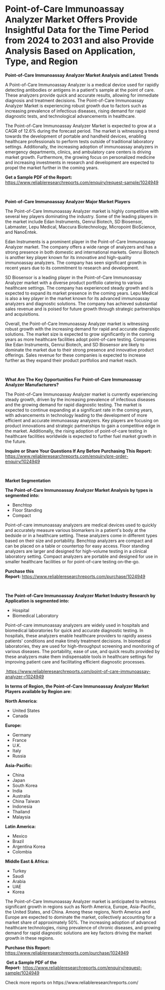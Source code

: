 <p><h1>Point-of-Care Immunoassay Analyzer Market Offers Provide Insightful Data for the Time Period from 2024 to 2031 and also Provide Analysis Based on Application, Type, and Region</h1></p><p><strong>Point-of-Care Immunoassay Analyzer Market Analysis and Latest Trends</strong></p>
<p><p>A Point-of-Care Immunoassay Analyzer is a medical device used for rapidly detecting antibodies or antigens in a patient's sample at the point of care. These analyzers provide quick and accurate results, allowing for immediate diagnosis and treatment decisions. The Point-of-Care Immunoassay Analyzer Market is experiencing robust growth due to factors such as increasing prevalence of infectious diseases, rising demand for rapid diagnostic tests, and technological advancements in healthcare.</p><p>The Point-of-Care Immunoassay Analyzer Market is expected to grow at a CAGR of 12.6% during the forecast period. The market is witnessing a trend towards the development of portable and handheld devices, enabling healthcare professionals to perform tests outside of traditional laboratory settings. Additionally, the increasing adoption of immunoassay analyzers in emergency departments, clinics, and ambulatory care centers is driving market growth. Furthermore, the growing focus on personalized medicine and increasing investments in research and development are expected to propel the market further in the coming years.</p></p>
<p><strong>Get a Sample PDF of the Report:&nbsp;</strong> <a href="https://www.reliableresearchreports.com/enquiry/request-sample/1024949">https://www.reliableresearchreports.com/enquiry/request-sample/1024949</a></p>
<p>&nbsp;</p>
<p><strong>Point-of-Care Immunoassay Analyzer Major Market Players</strong></p>
<p><p>The Point-of-Care Immunoassay Analyzer market is highly competitive with several key players dominating the industry. Some of the leading players in the market include Edan Instruments, Genrui Biotech, SD Biosensor, Labmaster, Lepu Medical, Maccura Biotechnology, Micropoint BioScience, and NanoEntek.</p><p>Edan Instruments is a prominent player in the Point-of-Care Immunoassay Analyzer market. The company offers a wide range of analyzers and has a strong presence in both domestic and international markets. Genrui Biotech is another key player known for its innovative and high-quality immunoassay analyzers. The company has seen significant growth in recent years due to its commitment to research and development.</p><p>SD Biosensor is a leading player in the Point-of-Care Immunoassay Analyzer market with a diverse product portfolio catering to various healthcare settings. The company has experienced steady growth and is expected to expand its market presence in the coming years. Lepu Medical is also a key player in the market known for its advanced immunoassay analyzers and diagnostic solutions. The company has achieved substantial sales revenue and is poised for future growth through strategic partnerships and acquisitions.</p><p>Overall, the Point-of-Care Immunoassay Analyzer market is witnessing robust growth with the increasing demand for rapid and accurate diagnostic solutions. The market size is expected to grow significantly in the coming years as more healthcare facilities adopt point-of-care testing. Companies like Edan Instruments, Genrui Biotech, and SD Biosensor are likely to dominate the market due to their strong presence and innovative product offerings. Sales revenue for these companies is expected to increase further as they expand their product portfolios and market reach.</p></p>
<p>&nbsp;</p>
<p><strong>What Are The Key Opportunities For Point-of-Care Immunoassay Analyzer Manufacturers?</strong></p>
<p><p>The Point-of-Care Immunoassay Analyzer market is currently experiencing steady growth, driven by the increasing prevalence of infectious diseases and the growing demand for rapid diagnostic testing. The market is expected to continue expanding at a significant rate in the coming years, with advancements in technology leading to the development of more efficient and accurate immunoassay analyzers. Key players are focusing on product innovations and strategic partnerships to gain a competitive edge in the market. Additionally, the rising adoption of point-of-care testing in healthcare facilities worldwide is expected to further fuel market growth in the future.</p></p>
<p><strong>Inquire or Share Your Questions If Any Before Purchasing This Report:</strong> <a href="https://www.reliableresearchreports.com/enquiry/pre-order-enquiry/1024949">https://www.reliableresearchreports.com/enquiry/pre-order-enquiry/1024949</a></p>
<p>&nbsp;</p>
<p><strong>Market Segmentation</strong></p>
<p><strong>The Point-of-Care Immunoassay Analyzer Market Analysis by types is segmented into:</strong></p>
<p><ul><li>Benchtop</li><li>Floor Standing</li><li>Compact</li></ul></p>
<p><p>Point-of-care immunoassay analyzers are medical devices used to quickly and accurately measure various biomarkers in a patient's body at the bedside or in a healthcare setting. These analyzers come in different types based on their size and portability. Benchtop analyzers are compact and can be placed on a table or countertop for easy access. Floor standing analyzers are larger and designed for high-volume testing in a clinical laboratory setting. Compact analyzers are portable and designed for use in smaller healthcare facilities or for point-of-care testing on-the-go.</p></p>
<p><strong>Purchase this Report:&nbsp;</strong><a href="https://www.reliableresearchreports.com/purchase/1024949">https://www.reliableresearchreports.com/purchase/1024949</a></p>
<p>&nbsp;</p>
<p><strong>The Point-of-Care Immunoassay Analyzer Market Industry Research by Application is segmented into:</strong></p>
<p><ul><li>Hospital</li><li>Biomedical Laboratory</li></ul></p>
<p><p>Point-of-care immunoassay analyzers are widely used in hospitals and biomedical laboratories for quick and accurate diagnostic testing. In hospitals, these analyzers enable healthcare providers to rapidly assess patients' conditions and make timely treatment decisions. In biomedical laboratories, they are used for high-throughput screening and monitoring of various diseases. The portability, ease of use, and quick results provided by these analyzers make them indispensable tools in healthcare settings for improving patient care and facilitating efficient diagnostic processes.</p></p>
<p><a href="https://www.reliableresearchreports.com/point-of-care-immunoassay-analyzer-r1024949">&nbsp;https://www.reliableresearchreports.com/point-of-care-immunoassay-analyzer-r1024949</a></p>
<p><strong>In terms of Region, the Point-of-Care Immunoassay Analyzer Market Players available by Region are:</strong></p>
<p>
    <p> <strong> North America: </strong>
        <ul>
            <li>United States</li>
            <li>Canada</li>
        </ul>
        </p> 
    <p> <strong> Europe: </strong>
        <ul>
            <li>Germany</li>
            <li>France</li>
            <li>U.K.</li>
            <li>Italy</li>
            <li>Russia</li>
        </ul>
        </p> 
    <p> <strong> Asia-Pacific: </strong>
        <ul>
            <li>China</li>
            <li>Japan</li>
            <li>South Korea</li>
            <li>India</li>
            <li>Australia</li>
            <li>China Taiwan</li>
            <li>Indonesia</li>
            <li>Thailand</li>
            <li>Malaysia</li>
        </ul>
        </p> 
    <p> <strong> Latin America: </strong>
        <ul>
            <li>Mexico</li>
            <li>Brazil</li>
            <li>Argentina Korea</li>
            <li>Colombia</li>
        </ul>
        </p> 
    <p> <strong> Middle East & Africa: </strong>
        <ul>
            <li>Turkey</li>
            <li>Saudi</li>
            <li>Arabia</li>
            <li>UAE</li>
            <li>Korea</li>
        </ul>
    </p>
    </p>
<p><p>The Point-of-Care Immunoassay Analyzer market is anticipated to witness significant growth in regions such as North America, Europe, Asia-Pacific, the United States, and China. Among these regions, North America and Europe are expected to dominate the market, collectively accounting for a market share of approximately 50%. The increasing adoption of advanced healthcare technologies, rising prevalence of chronic diseases, and growing demand for rapid diagnostic solutions are key factors driving the market growth in these regions.</p></p>
<p><strong>Purchase this Report: </strong><a href="https://www.reliableresearchreports.com/purchase/1024949">https://www.reliableresearchreports.com/purchase/1024949</a></p>
<p>&nbsp;<strong>Get a Sample PDF of the Report:&nbsp;&nbsp;</strong><a href="https://www.reliableresearchreports.com/enquiry/request-sample/1024949">https://www.reliableresearchreports.com/enquiry/request-sample/1024949</a></p>
<p><strong></strong></p>
<p>Check more reports on https://www.reliableresearchreports.com/</p>